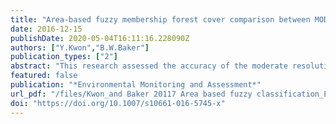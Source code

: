 ```yaml
---
title: "Area-based fuzzy membership forest cover comparison between MODIS NPP and Forest Inventory and Analysis (FIA) across eastern U.S. forest"
date: 2016-12-15
publishDate: 2020-05-04T16:11:16.228090Z
authors: ["Y.Kwon","B.W.Baker"]
publication_types: ["2"]
abstract: "This research assessed the accuracy of the moderate resolution imaging spectroradiometer’s (MODIS) land cover classification of softwood and hardwood using a fuzzy-based approach for 31 easternmost states in the U.S. Our main objective was to quantitatively evaluate spatially explicit land cover classifications of MODIS net primary product (NPP) scheme using the USDA Forest Service’s (FS) field-based, tree-specific Forest Inventory Analysis (FIA). We used a grid of 648 km2 hexagons as base mapping units and interpreted our results at the USDA FS level IV ecological regions. Forest area was calculated for both MODIS and FIA and were found to be strongly correlated (Pearson’s r = 0.875, p < 0.01), which suggests the two classifications are comparable. Area-based fuzzy memberships of softwood and hardwood forest were determined for both MODIS and FIA for each hexagon. We used cross-entropy (H c) to evaluate the accuracy of the MODIS classification. Our results determined that the accuracy of MODIS forest cover classification was not uniform for all ecological regions. Tree species importance values (IV) and Shannon’s diversity index (H s) were calculated to examine species abundance and heterogeneity, which may partially explain discrepancies between MODIS and FIA classifications. The greatest misclassifications were due to (1) MODIS underestimating softwood forest cover and (2) MODIS confusing forest cover with other land covers such as grassland, cropland, or woody savanna. Our results provide a guideline for users to understand the degree of uncertainty of MODIS forest cover classifications in the eastern USA."
featured: false
publication: "*Environmental Monitoring and Assessment*"
url_pdf: "/files/Kwon_and Baker 20117 Area based fuzzy classification_EMA2017.pdf"
doi: "https://doi.org/10.1007/s10661-016-5745-x"
---
```

